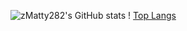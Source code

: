 ![zMatty282's GitHub stats](https://github-readme-stats.vercel.app/api?username=zMatty282&theme=tokyonight)
! [Top Langs](https://github-readme-stats.vercel.app/api/top-langs/?username=zMatty282&theme=tokyonight)

